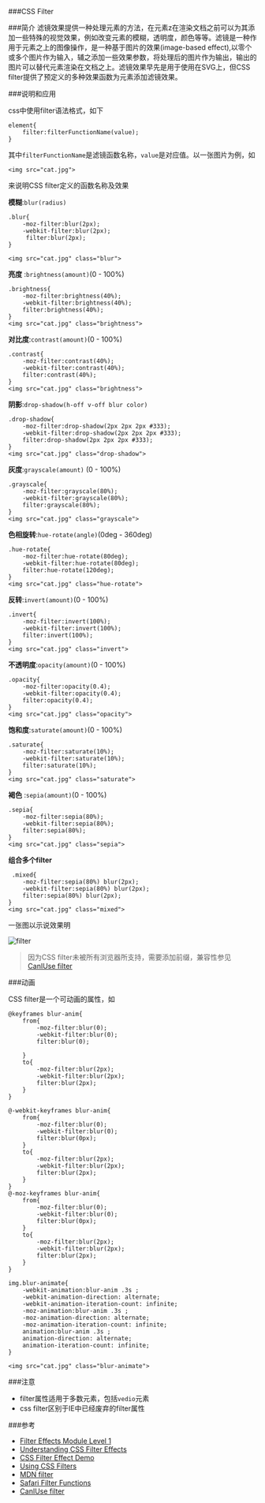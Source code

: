 ###CSS Filter

###简介
滤镜效果提供一种处理元素的方法，在元素z在渲染文档之前可以为其添加一些特殊的视觉效果，例如改变元素的模糊，透明度，颜色等等。滤镜是一种作用于元素之上的图像操作，是一种基于图片的效果(image-based effect),以零个或多个图片作为输入，辅之添加一些效果参数，将处理后的图片作为输出，输出的图片可以替代元素渲染在文档之上。滤镜效果早先是用于使用在SVG上，但CSS filter提供了预定义的多种效果函数为元素添加滤镜效果。


###说明和应用

css中使用filter语法格式，如下
	
	element{
		filter:filterFunctionName(value);
	}
	
其中`filterFunctionName`是滤镜函数名称，`value`是对应值。以一张图片为例，如

	<img src="cat.jpg">

来说明CSS filter定义的函数名称及效果

**模糊**:`blur(radius)`
	
	.blur{
		-moz-filter:blur(2px);
        -webkit-filter:blur(2px);
		 filter:blur(2px);
	}
	
	<img src="cat.jpg" class="blur">	
	
**亮度**	:`brightness(amount)`(0 - 100%)

	.brightness{
        -moz-filter:brightness(40%);
        -webkit-filter:brightness(40%);
        filter:brightness(40%);
    }
  	<img src="cat.jpg" class="brightness">	
  	
**对比度**:`contrast(amount)`(0 - 100%)
  	
    .contrast{
        -moz-filter:contrast(40%);
        -webkit-filter:contrast(40%);
        filter:contrast(40%);
    }
  	<img src="cat.jpg" class="brightness">	
  	
**阴影**:`drop-shadow(h-off v-off blur color)`
  	    
    .drop-shadow{
        -moz-filter:drop-shadow(2px 2px 2px #333);
        -webkit-filter:drop-shadow(2px 2px 2px #333);
        filter:drop-shadow(2px 2px 2px #333);
    }
    <img src="cat.jpg" class="drop-shadow">	
    
**灰度**:`grayscale(amount)` (0 - 100%)

    .grayscale{
        -moz-filter:grayscale(80%);
        -webkit-filter:grayscale(80%);
        filter:grayscale(80%);
    }
    <img src="cat.jpg" class="grayscale">
    
**色相旋转**:`hue-rotate(angle)`(0deg - 360deg)
 
    .hue-rotate{
        -moz-filter:hue-rotate(80deg);
        -webkit-filter:hue-rotate(80deg);
        filter:hue-rotate(120deg);
    }
    <img src="cat.jpg" class="hue-rotate">
    
**反转**:`invert(amount)`(0 - 100%) 
  
    .invert{
        -moz-filter:invert(100%);
        -webkit-filter:invert(100%);
        filter:invert(100%);
    }
    <img src="cat.jpg" class="invert">
    
**不透明度**:`opacity(amount)`(0 - 100%)
    
    .opacity{
        -moz-filter:opacity(0.4);
        -webkit-filter:opacity(0.4);
        filter:opacity(0.4);
    }
    <img src="cat.jpg" class="opacity">
    
**饱和度**:`saturate(amount)`(0 - 100%)      

    .saturate{
        -moz-filter:saturate(10%);
        -webkit-filter:saturate(10%);
        filter:saturate(10%);
    }
	<img src="cat.jpg" class="saturate">    
	
**褐色**	:`sepia(amount)`(0 - 100%)

    .sepia{
        -moz-filter:sepia(80%);
        -webkit-filter:sepia(80%);
        filter:sepia(80%);
    }
    <img src="cat.jpg" class="sepia">    
**组合多个filter**

	 .mixed{
        -moz-filter:sepia(80%) blur(2px);
        -webkit-filter:sepia(80%) blur(2px);
        filter:sepia(80%) blur(2px);
    }
    <img src="cat.jpg" class="mixed">        
    
一张图以示说效果明
    
![filter](filter.png)    

>因为CSS filter未被所有浏览器所支持，需要添加前缀，兼容性参见[CanIUse filter][7]

###动画

CSS filter是一个可动画的属性，如

	@keyframes blur-anim{
        from{
            -moz-filter:blur(0);
            -webkit-filter:blur(0);
            filter:blur(0);

        }
        to{
            -moz-filter:blur(2px);
            -webkit-filter:blur(2px);
            filter:blur(2px);
        }
    }

    @-webkit-keyframes blur-anim{
        from{
            -moz-filter:blur(0);
            -webkit-filter:blur(0);
            filter:blur(0px);
        }
        to{
            -moz-filter:blur(2px);
            -webkit-filter:blur(2px);
            filter:blur(2px);
        }
    }
    @-moz-keyframes blur-anim{
        from{
            -moz-filter:blur(0);
            -webkit-filter:blur(0);
            filter:blur(0px);
        }
        to{
            -moz-filter:blur(2px);
            -webkit-filter:blur(2px);
            filter:blur(2px);
        }
    }

    img.blur-animate{
        -webkit-animation:blur-anim .3s ;
        -webkit-animation-direction: alternate;
        -webkit-animation-iteration-count: infinite;
        -moz-animation:blur-anim .3s ;
        -moz-animation-direction: alternate;
        -moz-animation-iteration-count: infinite;
        animation:blur-anim .3s ;
        animation-direction: alternate;
        animation-iteration-count: infinite;
    }

	<img src="cat.jpg" class="blur-animate">

###注意

+ filter属性适用于多数元素，包括`vedio`元素
+ css filter区别于IE中已经废弃的filter属性

###参考

+ [Filter Effects Module Level 1][1]
+ [Understanding CSS Filter Effects][2]
+ [CSS Filter Effect Demo][3]
+ [Using CSS Filters][4]
+ [MDN filter][5]
+ [Safari Filter Functions][6]
+ [CanIUse filter][7]

[1]: http://dev.w3.org/fxtf/filters/
[2]: http://www.html5rocks.com/en/tutorials/filters/understanding-css/
[3]: http://html5-demos.appspot.com/static/css/filters/index.html
[4]: https://developer.apple.com/library/safari/documentation/InternetWeb/Conceptual/SafariVisualEffectsProgGuide/UsingCSSFilters/UsingCSSFilters.html
[5]: https://developer.mozilla.org/zh-CN/docs/Web/CSS/filter#Browser_compatibility
[6]: https://developer.apple.com/library/safari/documentation/AppleApplications/Reference/SafariCSSRef/Articles/Functions.html#//apple_ref/doc/uid/TP40007955-SW36
[7]: http://caniuse.com/#search=filter
